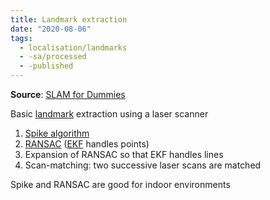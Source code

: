 ```yaml
---
title: Landmark extraction
date: "2020-08-06"
tags:
  - localisation/landmarks
  - -sa/processed
  - -published
---
```


**Source**: [SLAM for Dummies](bibliography/riisgaard-slam-for-dummies.md)

Basic [landmark](SLAM/landmarks.md) extraction using a laser scanner

1.  [Spike algorithm](SLAM/spike-landmarks.md)
2.  [RANSAC](SLAM/ransac.md) ([EKF](SLAM/basic-ekf-for-slam.md) handles points)
3.  Expansion of RANSAC so that EKF handles lines
4.  Scan-matching: two successive laser scans are matched

Spike and RANSAC are good for indoor environments